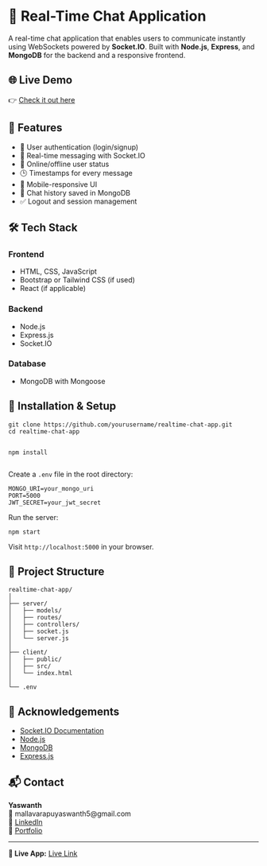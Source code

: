 <!DOCTYPE html>
<html lang="en">
<head>
  <meta charset="UTF-8" />
  <meta name="viewport" content="width=device-width, initial-scale=1.0"/>
  
  
</head>
<body>

  <h1>💬 Real-Time Chat Application</h1>

  <p>A real-time chat application that enables users to communicate instantly using WebSockets powered by <strong>Socket.IO</strong>. Built with <strong>Node.js</strong>, <strong>Express</strong>, and <strong>MongoDB</strong> for the backend and a responsive frontend.</p>

  <h2>🌐 Live Demo</h2>
  <p>👉 <a href="https://real-time-chat-application-1-97hx.onrender.com/" target="_blank">Check it out here</a></p>

  <h2>🚀 Features</h2>
  <ul>
    <li>🔐 User authentication (login/signup)</li>
    <li>💬 Real-time messaging with Socket.IO</li>
    <li>👥 Online/offline user status</li>
    <li>🕒 Timestamps for every message</li>
    <li>📱 Mobile-responsive UI</li>
    <li>🧼 Chat history saved in MongoDB</li>
    <li>✅ Logout and session management</li>
  </ul>

  <h2>🛠️ Tech Stack</h2>
  <h3>Frontend</h3>
  <ul>
    <li>HTML, CSS, JavaScript</li>
    <li>Bootstrap or Tailwind CSS (if used)</li>
    <li>React (if applicable)</li>
  </ul>
  <h3>Backend</h3>
  <ul>
    <li>Node.js</li>
    <li>Express.js</li>
    <li>Socket.IO</li>
  </ul>
  <h3>Database</h3>
  <ul>
    <li>MongoDB with Mongoose</li>
  </ul>

  <h2>🔧 Installation & Setup</h2>
  <pre><code>git clone https://github.com/yourusername/realtime-chat-app.git
cd realtime-chat-app

npm install
</code></pre>

  <p>Create a <code>.env</code> file in the root directory:</p>
  <pre><code>MONGO_URI=your_mongo_uri
PORT=5000
JWT_SECRET=your_jwt_secret</code></pre>

  <p>Run the server:</p>
  <pre><code>npm start</code></pre>

  <p>Visit <code>http://localhost:5000</code> in your browser.</p>

  <h2>📂 Project Structure</h2>
  <pre><code>realtime-chat-app/
│
├── server/
│   ├── models/
│   ├── routes/
│   ├── controllers/
│   ├── socket.js
│   └── server.js
│
├── client/
│   ├── public/
│   ├── src/
│   └── index.html
│
└── .env
</code></pre>

  <h2>🙌 Acknowledgements</h2>
  <ul>
    <li><a href="https://socket.io/docs/">Socket.IO Documentation</a></li>
    <li><a href="https://nodejs.org/">Node.js</a></li>
    <li><a href="https://www.mongodb.com/">MongoDB</a></li>
    <li><a href="https://expressjs.com/">Express.js</a></li>
  </ul>

  <h2>📬 Contact</h2>
  <p>
    <strong>Yaswanth</strong><br/>
    📧 mallavarapuyaswanth5@gmail.com<br/>
    🔗 <a href="https://www.linkedin.com/in/mallavarapu-yaswanth/">LinkedIn</a><br/>
    🔗 <a href="https://v0-portfolio-qjcokg.vercel.app/">Portfolio</a>
  </p>

  <hr />

  <p><strong>🔗 Live App:</strong> <a href="https://real-time-chat-application-1-97hx.onrender.com/" target="_blank">Live Link</a></p>

</body>
</html>
